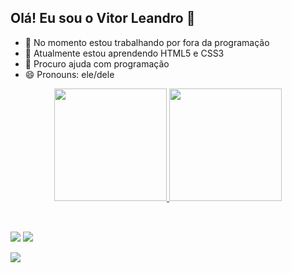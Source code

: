 ## Olá! Eu sou o Vitor Leandro 👋


- 🔭 No momento estou trabalhando por fora da programação
- 🌱 Atualmente estou aprendendo HTML5 e CSS3
- 🤔 Procuro ajuda com programação 
- 😄 Pronouns: ele/dele

<div align="center">
  <a href="https://github.com/VitorLeandroFF">
  <img height="180em" src="https://github-readme-stats.vercel.app/api?username=VitorLeandroFF&show_icons=true&theme=dracula&include_all_commits=true&count_private=true"/>
  <img height="180em" src="https://github-readme-stats.vercel.app/api/top-langs/?username=VitorLeandroFF&layout=compact&langs_count=7&theme=dracula"/>
</div>
  
  <div style="display: inline_block"><br>
  
  
 
</div>
  
  ##
  
<div> 
  
  <a href="https://www.instagram.com/thaime_0/" target="_blank"><img src="https://img.shields.io/badge/-Instagram-%23E4405F?style=for-the-badge&logo=instagram&logoColor=white" target="_blank"></a>
 	<a href="https://www.twitch.tv/thaime" target="_blank"><img src="https://img.shields.io/badge/Twitch-9146FF?style=for-the-badge&logo=twitch&logoColor=white" target="_blank"></a>
  
  <a href="https://twitter.com/Thaimee_" target="_blank"><img src="https://img.shields.io/badge/Twitter-1DA1F2?style=for-the-badge&logo=twitter&logoColor=white" target="_blank"></a>
  
